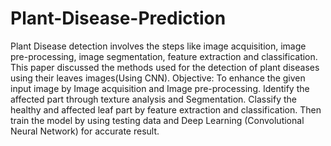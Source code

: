 # Plant-Disease-Prediction
Plant Disease detection involves the steps like image acquisition, image pre-processing, image segmentation, feature extraction and classification.
This paper discussed the methods used for the detection of plant diseases using their leaves images(Using CNN).
Objective:
         To enhance the given input image by Image acquisition and Image pre-processing.
         Identify the affected part through texture analysis and Segmentation.
         Classify the healthy and affected leaf part by feature extraction and classification. 
         Then train the model by using testing data and Deep Learning (Convolutional Neural Network) for accurate result.

